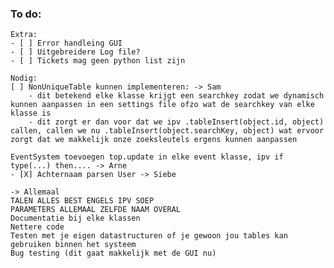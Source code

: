 ### To do:
    Extra:
    - [ ] Error handleing GUI
    - [ ] Uitgebreidere Log file?
    - [ ] Tickets mag geen python list zijn

    Nodig:
    [ ] NonUniqueTable kunnen implementeren: -> Sam
        - dit betekend elke klasse krijgt een searchkey zodat we dynamisch kunnen aanpassen in een settings file ofzo wat de searchkey van elke klasse is
        - dit zorgt er dan voor dat we ipv .tableInsert(object.id, object) callen, callen we nu .tableInsert(object.searchKey, object) wat ervoor zorgt dat we makkelijk onze zoeksleutels ergens kunnen aanpassen

    EventSystem toevoegen top.update in elke event klasse, ipv if type(...) then.... -> Arne
    - [X] Achternaam parsen User -> Siebe

    -> Allemaal
    TALEN ALLES BEST ENGELS IPV SOEP
    PARAMETERS ALLEMAAL ZELFDE NAAM OVERAL 
    Documentatie bij elke klassen
    Nettere code 
    Testen met je eigen datastructuren of je gewoon jou tables kan gebruiken binnen het systeem
    Bug testing (dit gaat makkelijk met de GUI nu)